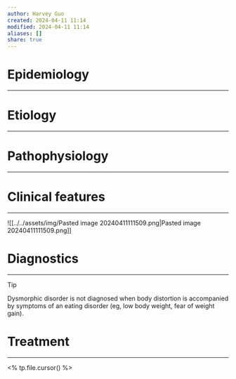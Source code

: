 ```yaml
---
author: Harvey Guo
created: 2024-04-11 11:14
modified: 2024-04-11 11:14
aliases: []
share: true
---
```

# Epidemiology
---


# Etiology
---


# Pathophysiology
---


# Clinical features
---
![[../../assets/img/Pasted image 20240411111509.png|Pasted image 20240411111509.png]]

# Diagnostics
---
>[!tip] 
>Dysmorphic disorder is not diagnosed when body distortion is accompanied by symptoms of an eating disorder (eg, low body weight, fear of weight gain).

# Treatment
---
<% tp.file.cursor() %>
